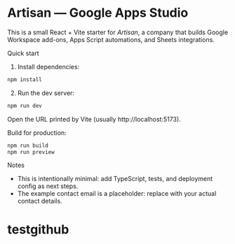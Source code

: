 # Artisan — Google Apps Studio

This is a small React + Vite starter for *Artisan*, a company that builds Google Workspace add-ons, Apps Script automations, and Sheets integrations.

Quick start

1. Install dependencies:

```bash
npm install
```

2. Run the dev server:

```bash
npm run dev
```

Open the URL printed by Vite (usually http://localhost:5173).

Build for production:

```bash
npm run build
npm run preview
```

Notes

- This is intentionally minimal: add TypeScript, tests, and deployment config as next steps.
- The example contact email is a placeholder: replace with your actual contact details.
# testgithub